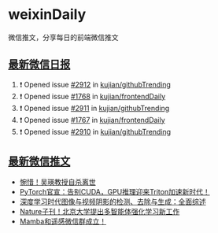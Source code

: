 # weixinDaily
微信推文，分享每日的前端微信推文

## [最新微信日报](https://github.com/kujian/weixinDaily/issues)

<!--START_SECTION:activity-->
1. ❗ Opened issue [#2912](https://github.com/kujian/githubTrending/issues/2912) in [kujian/githubTrending](https://github.com/kujian/githubTrending)
2. ❗ Opened issue [#1768](https://github.com/kujian/frontendDaily/issues/1768) in [kujian/frontendDaily](https://github.com/kujian/frontendDaily)
3. ❗ Opened issue [#2911](https://github.com/kujian/githubTrending/issues/2911) in [kujian/githubTrending](https://github.com/kujian/githubTrending)
4. ❗ Opened issue [#1767](https://github.com/kujian/frontendDaily/issues/1767) in [kujian/frontendDaily](https://github.com/kujian/frontendDaily)
5. ❗ Opened issue [#2910](https://github.com/kujian/githubTrending/issues/2910) in [kujian/githubTrending](https://github.com/kujian/githubTrending)
<!--END_SECTION:activity-->


## [最新微信推文](https://weixin.qdkfweb.cn/)

<!-- BLOG-POST-LIST:START -->
- [惋惜！吴瑛教授自杀离世](https://weixin.qdkfweb.cn/54873.html)
- [PyTorch官宣：告别CUDA，GPU推理迎来Triton加速新时代！](https://weixin.qdkfweb.cn/54874.html)
- [深度学习时代图像与视频阴影的检测、去除与生成：全面综述](https://weixin.qdkfweb.cn/54875.html)
- [Nature子刊！北京大学提出多智能体强化学习新工作](https://weixin.qdkfweb.cn/54876.html)
- [Mamba和遥感微信群成立！](https://weixin.qdkfweb.cn/54877.html)
<!-- BLOG-POST-LIST:END -->